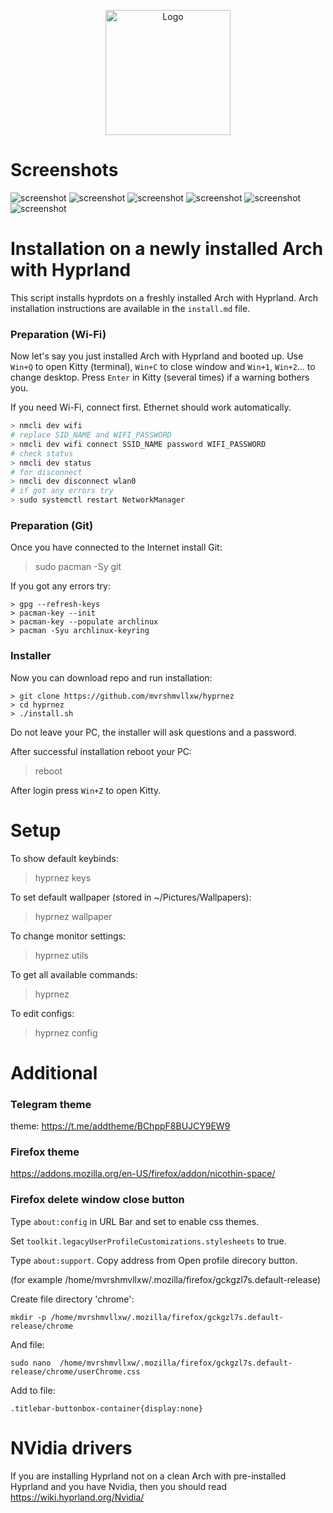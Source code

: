 <p align="center">
  <img src="/src/hyprnez.png" alt="Logo" width="200"/>
</p>

# Screenshots

![screenshot](/src/1.png)
![screenshot](/src/2.png)
![screenshot](/src/3.png)
![screenshot](/src/4.png)
![screenshot](/src/5.png)
![screenshot](/src/6.png)

# Installation on a newly installed Arch with Hyprland

This script installs hyprdots on a freshly installed Arch with Hyprland. Arch installation instructions are available in the `install.md` file.

### Preparation (Wi-Fi)

Now let's say you just installed Arch with Hyprland and booted up. Use `Win+Q` to open Kitty (terminal), `Win+C` to close window and `Win+1`, `Win+2`... to change desktop. Press `Enter` in Kitty (several times) if a warning bothers you.

If you need Wi-Fi, connect first. Ethernet should work automatically.

```bash
> nmcli dev wifi
# replace SID_NAME and WIFI_PASSWORD
> nmcli dev wifi connect SSID_NAME password WIFI_PASSWORD
# check status
> nmcli dev status
# for disconnect
> nmcli dev disconnect wlan0
# if got any errors try
> sudo systemctl restart NetworkManager
```

### Preparation (Git)

Once you have connected to the Internet install Git:

> sudo pacman -Sy git

If you got any errors try:

```
> gpg --refresh-keys
> pacman-key --init
> pacman-key --populate archlinux
> pacman -Syu archlinux-keyring
```

### Installer 

Now you can download repo and run installation:

```
> git clone https://github.com/mvrshmvllxw/hyprnez
> cd hyprnez
> ./install.sh
```

Do not leave your PC, the installer will ask questions and a password.

After successful installation reboot your PC:

> reboot

After login press `Win+Z` to open Kitty.

# Setup

To show default keybinds:

> hyprnez keys

To set default wallpaper (stored in ~/Pictures/Wallpapers):

> hyprnez wallpaper

To change monitor settings:

> hyprnez utils

To get all available commands:

> hyprnez

To edit configs:

> hyprnez config

# Additional

### Telegram theme
theme: https://t.me/addtheme/BChppF8BUJCY9EW9

### Firefox theme
https://addons.mozilla.org/en-US/firefox/addon/nicothin-space/

### Firefox delete window close button

Type `about:config` in URL Bar and set to enable css themes.

Set `toolkit.legacyUserProfileCustomizations.stylesheets` to true.

Type `about:support`. Copy address from Open profile direcory button.

(for example /home/mvrshmvllxw/.mozilla/firefox/gckgzl7s.default-release)

Create file directory 'chrome':

`mkdir -p /home/mvrshmvllxw/.mozilla/firefox/gckgzl7s.default-release/chrome`

And file:

`sudo nano  /home/mvrshmvllxw/.mozilla/firefox/gckgzl7s.default-release/chrome/userChrome.css`

Add to file:

`.titlebar-buttonbox-container{display:none} `

# NVidia drivers

If you are installing Hyprland not on a clean Arch with pre-installed Hyprland and you have Nvidia, then you should read https://wiki.hyprland.org/Nvidia/



